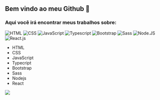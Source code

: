 ## Bem vindo ao meu Github 👋

### Aqui você irá encontrar meus trabalhos sobre:

![HTML](https://img.shields.io/badge/-HTML-0D1117?style=for-the-badge&logo=html5&labelColor=0D1117) 
![CSS](https://img.shields.io/badge/-CSS-0D1117?style=for-the-badge&logo=CSS3&logoColor=1572B6&labelColor=0D1117)
![JavaScript](https://img.shields.io/badge/-JavaScript-0D1117?style=for-the-badge&logo=javascript&labelColor=0D1117&textColor=0D1117)
![Typescript](https://img.shields.io/badge/-Typescript-0D1117?style=for-the-badge&logo=typescript&labelColor=0D1117)
![Bootstrap](https://img.shields.io/badge/-bootstrap-0D1117?style=for-the-badge&logo=bootstrap&labelColor=0D1117)
![Sass](https://img.shields.io/badge/-Sass-0D1117?style=for-the-badge&logo=sass&labelColor=0D1117)
![Node.JS](https://img.shields.io/badge/-Node.JS-0D1117?style=for-the-badge&logo=node.js&labelColor=0D1117&textColor=0D1117)
![React.js](https://img.shields.io/badge/-React.js-0D1117?style=for-the-badge&logo=react&labelColor=0D1117)

- HTML 
- CSS
- JavaScript
- Typecript
- Bootstrap
- Sass
- Nodejs
- React

 <a href="https://www.linkedin.com/in/paulomatozinho/" target="_blank"><img src="https://img.shields.io/badge/-LinkedIn-%230077B5?style=for-the-badge&logo=linkedin&logoColor=white" target="_blank"></a> 





